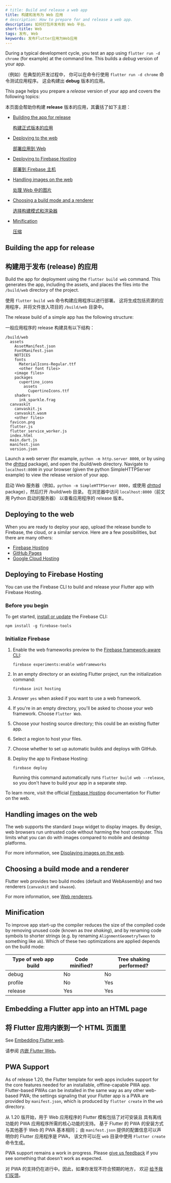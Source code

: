 ```yaml
---
# title: Build and release a web app
title: 构建和发布为 Web 应用
# description: How to prepare for and release a web app.
description: 如何打包并发布到 Web 平台。
short-title: Web
tags: 发布, Web
keywords: 发布Flutter应用为Web应用
---
```


During a typical development cycle,
you test an app using `flutter run -d chrome`
(for example) at the command line.
This builds a _debug_ version of your app.

（例如）在典型的开发过程中，
你可以在命令行使用 `flutter run -d chrome` 命令测试应用程序。
这会构建出 **debug** 版本的应用。

This page helps you prepare a _release_ version
of your app and covers the following topics:

本页面会帮助你构建 **release** 版本的应用，其囊括了如下主题：

* [Building the app for release](#building-the-app-for-release)

  [构建正式版本的应用](#building-the-app-for-release)

* [Deploying to the web](#deploying-to-the-web)

  [部署应用到 Web](#deploying-to-the-web)

* [Deploying to Firebase Hosting](#deploying-to-firebase-hosting)

  [部署到 Firebase 主机](#deploying-to-firebase-hosting)

* [Handling images on the web](#handling-images-on-the-web)

  [处理 Web 中的图片](#handling-images-on-the-web)

* [Choosing a build mode and a renderer](#choosing-a-build-mode-and-a-renderer)

  [选择构建模式和渲染器](#choosing-a-build-mode-and-a-renderer)

* [Minification](#minification)

  [压缩](#minification)

## Building the app for release

## 构建用于发布 (release) 的应用

Build the app for deployment using the `flutter build web` command. This
generates the app, including the assets, and places the files into the
`/build/web` directory of the project.

使用 `flutter build web` 命令构建应用程序以进行部署。
这将生成包括资源的应用程序，并将文件放入项目的 `/build/web` 目录中。

The release build of a simple app has the following structure:

一般应用程序的 release 构建具有以下结构：

```plaintext
/build/web
  assets
    AssetManifest.json
    FontManifest.json
    NOTICES
    fonts
      MaterialIcons-Regular.ttf
      <other font files>
    <image files>
    packages
      cupertino_icons
        assets
          CupertinoIcons.ttf
    shaders
      ink_sparkle.frag
  canvaskit
    canvaskit.js
    canvaskit.wasm
    <other files>
  favicon.png
  flutter.js
  flutter_service_worker.js
  index.html
  main.dart.js
  manifest.json
  version.json
```

Launch a web server (for example,
`python -m http.server 8000`,
or by using the [dhttpd][] package),
and open the /build/web directory. Navigate to
`localhost:8000` in your browser
(given the python SimpleHTTPServer example)
to view the release version of your app.

启动 Web 服务器（例如，`python -m SimpleHTTPServer 8000`，或使用
[dhttpd][] package），然后打开 /build/web 目录。
在浏览器中访问 `localhost:8000`（前文用 Python 启动的服务器）
以查看应用程序的 release 版本。

## Deploying to the web

When you are ready to deploy your app,
upload the release bundle
to Firebase, the cloud, or a similar service.
Here are a few possibilities, but there are
many others:

* [Firebase Hosting][]
* [GitHub Pages][]
* [Google Cloud Hosting][]

## Deploying to Firebase Hosting

You can use the Firebase CLI to build and release your Flutter app with Firebase
Hosting.

### Before you begin

To get started, [install or update][install-firebase-cli] the Firebase CLI:

```console
npm install -g firebase-tools
```

### Initialize Firebase

1. Enable the web frameworks preview to the [Firebase framework-aware CLI][]:

    ```console
    firebase experiments:enable webframeworks
    ```

2. In an empty directory or an existing Flutter project, run the initialization
command:

    ```console
    firebase init hosting
    ```

3. Answer `yes` when asked if you want to use a web framework.

4. If you're in an empty directory,
    you'll be asked to choose your web framework. Choose `Flutter Web`.

5. Choose your hosting source directory; this could be an existing flutter app.

6. Select a region to host your files.

7. Choose whether to set up automatic builds and deploys with GitHub.

8. Deploy the app to Firebase Hosting:

    ```console
    firebase deploy
    ```

    Running this command automatically runs `flutter build web --release`,
    so you don't have to build your app in a separate step.

To learn more, visit the official [Firebase Hosting][] documentation for
Flutter on the web.

## Handling images on the web

The web supports the standard `Image` widget to display images.
By design, web browsers run untrusted code without harming the host computer.
This limits what you can do with images compared to mobile and desktop platforms.

For more information, see [Displaying images on the web][].

## Choosing a build mode and a renderer

Flutter web provides two build modes (default and WebAssembly) and two renderers
(`canvaskit` and `skwasm`).

For more information, see [Web renderers][].

## Minification

To improve app start-up the compiler reduces the size of the compiled code by
removing unused code (known as _tree shaking_), and by renaming code symbols to
shorter strings (e.g. by renaming `AlignmentGeometryTween` to something like
`ab`). Which of these two optimizations are applied depends on the build mode:

| Type of web app build | Code minified? | Tree shaking performed? |
|-----------------------|----------------|-------------------------|
| debug                 | No             | No                      |
| profile               | No             | Yes                     |
| release               | Yes            | Yes                     |

## Embedding a Flutter app into an HTML page

## 将 Flutter 应用内嵌到一个 HTML 页面里

See [Embedding Flutter web][].

请参阅 [内嵌 Flutter Web][Embedding Flutter web]。

[Embedding Flutter web]: /platform-integration/web/embedding-flutter-web

## PWA Support

As of release 1.20, the Flutter template for web apps includes support
for the core features needed for an installable, offline-capable PWA app.
Flutter-based PWAs can be installed in the same way as any other web-based
PWA; the settings signaling that your Flutter app is a PWA are provided by
`manifest.json`, which is produced by `flutter create` in the `web` directory.

从 1.20 版开始，用于 Web 应用程序的 Flutter 模板包括了对可安装且
具有离线功能的 PWA 应用程序所需的核心功能的支持。 
基于 Flutter 的 PWA 的安装方式与其他基于 Web 的 PWA 基本相同；
由 `manifest.json` 提供的配置信息可以声明你的 Flutter 应用程序是 PWA，
该文件可以在 `web` 目录中使用 `Flutter create` 命令生成。

PWA support remains a work in progress. Please [give us feedback][] if you see
something that doesn't work as expected.

对 PWA 的支持仍在进行中。因此，如果你发现不符合预期的地方，
欢迎 [给予我们反馈][give us feedback]。

[dhttpd]: {{site.pub}}/packages/dhttpd
[Displaying images on the web]: /platform-integration/web/web-images
[Firebase Hosting]: {{site.firebase}}/docs/hosting/frameworks/flutter
[Firebase framework-aware CLI]: {{site.firebase}}/docs/hosting/frameworks/frameworks-overview
[install-firebase-cli]: {{site.firebase}}/docs/cli#install_the_firebase_cli
[GitHub Pages]: https://pages.github.com/
[give us feedback]: {{site.repo.flutter}}/issues/new?title=%5Bweb%5D:+%3Cdescribe+issue+here%3E&labels=%E2%98%B8+platform-web&body=Describe+your+issue+and+include+the+command+you%27re+running,+flutter_web%20version,+browser+version
[Google Cloud Hosting]: https://cloud.google.com/solutions/web-hosting
[Web renderers]: /platform-integration/web/renderers
